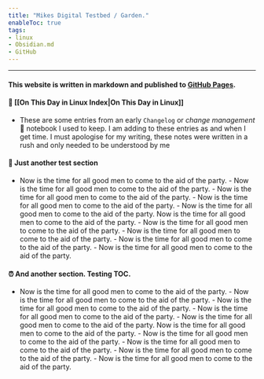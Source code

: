 ```yaml
---
title: "Mikes Digital Testbed / Garden."
enableToc: true
tags:
- linux
- Obsidian.md
- GitHub
---
```

***
#### This website is written in markdown and published to [GitHub Pages](https://github.com/mcdent).

#### 📕 [[On This Day in Linux Index|On This Day in Linux]] 
-  These are some entries from an early `Changelog` or *change management* 🤔 notebook I used to keep. I am adding to these entries as and when I get time. I must apologise for my writing, these notes were written in a rush and only needed to be understood by me

#### 💭 Just another test section
- Now is the time for all good men to come to the aid of the party. - Now is the time for all good men to come to the aid of the party. - Now is the time for all good men to come to the aid of the party. - Now is the time for all good men to come to the aid of the party. - Now is the time for all good men to come to the aid of the party. Now is the time for all good men to come to the aid of the party. - Now is the time for all good men to come to the aid of the party. - Now is the time for all good men to come to the aid of the party. - Now is the time for all good men to come to the aid of the party. - Now is the time for all good men to come to the aid of the party.

#### ⏰ And another section. Testing TOC.
- Now is the time for all good men to come to the aid of the party. - Now is the time for all good men to come to the aid of the party. - Now is the time for all good men to come to the aid of the party. - Now is the time for all good men to come to the aid of the party. - Now is the time for all good men to come to the aid of the party. Now is the time for all good men to come to the aid of the party. - Now is the time for all good men to come to the aid of the party. - Now is the time for all good men to come to the aid of the party. - Now is the time for all good men to come to the aid of the party. - Now is the time for all good men to come to the aid of the party.

